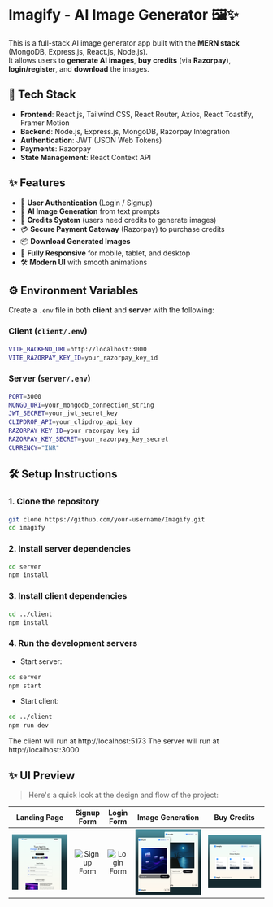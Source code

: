 # Imagify - AI Image Generator 🖼️✨

This is a full-stack AI image generator app built with the **MERN stack** (MongoDB, Express.js, React.js, Node.js).  
It allows users to **generate AI images**, **buy credits** (via **Razorpay**), **login/register**, and **download** the images.

## 🚀 Tech Stack

- **Frontend**: React.js, Tailwind CSS, React Router, Axios, React Toastify, Framer Motion
- **Backend**: Node.js, Express.js, MongoDB, Razorpay Integration
- **Authentication**: JWT (JSON Web Tokens)
- **Payments**: Razorpay
- **State Management**: React Context API

## ✨ Features

- 🔐 **User Authentication** (Login / Signup)
- 🧠 **AI Image Generation** from text prompts
- 🛒 **Credits System** (users need credits to generate images)
- 💳 **Secure Payment Gateway** (Razorpay) to purchase credits
- 📦 **Download Generated Images**
- 📱 **Fully Responsive** for mobile, tablet, and desktop
- 🛠️ **Modern UI** with smooth animations

## ⚙️ Environment Variables

Create a `.env` file in both **client** and **server** with the following:

### Client (`client/.env`)

```bash
VITE_BACKEND_URL=http://localhost:3000
VITE_RAZORPAY_KEY_ID=your_razorpay_key_id
```

### Server (`server/.env`)

```bash
PORT=3000
MONGO_URI=your_mongodb_connection_string
JWT_SECRET=your_jwt_secret_key
CLIPDROP_API=your_clipdrop_api_key
RAZORPAY_KEY_ID=your_razorpay_key_id
RAZORPAY_KEY_SECRET=your_razorpay_key_secret
CURRENCY="INR"
```

## 🛠️ Setup Instructions

### 1. Clone the repository

```bash
git clone https://github.com/your-username/Imagify.git
cd imagify
```

### 2. Install server dependencies

```bash
cd server
npm install
```

### 3. Install client dependencies

```bash
cd ../client
npm install
```

### 4. Run the development servers

- Start server:

```bash
cd server
npm start
```

- Start client:

```bash
cd ../client
npm run dev
```

The client will run at http://localhost:5173
The server will run at http://localhost:3000

## ✨ UI Preview

> Here's a quick look at the design and flow of the project:

|                Landing Page                |               Signup Form                |               Login Form               |               Image Generation                |              Buy Credits              |
| :----------------------------------------: | :--------------------------------------: | :------------------------------------: | :-------------------------------------------: | :-----------------------------------: |
| ![Landing Page](./screenshots/landing.png) | ![Signup Form](./screenshots/signup.png) | ![Login Form](./screenshots/login.png) | ![Generate Image](./screenshots/generate.png) | ![Buy Credits](./screenshots/buy.png) |
